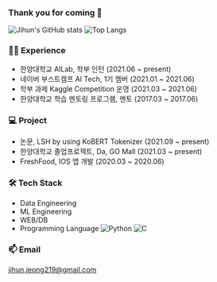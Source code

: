 ### Thank you for coming 👋

<!--
**jihunJeong/jihunjeong** is a ✨ _special_ ✨ repository because its `README.md` (this file) appears on your GitHub profile.

Here are some ideas to get you started:

- 🔭 I’m currently working on ...
- 🌱 I’m currently learning ...
- 👯 I’m looking to collaborate on ...
- 🤔 I’m looking for help with ...
- 💬 Ask me about ...
- 📫 How to reach me: ...
- 😄 Pronouns: ...
- ⚡ Fun fact: ...
-->

![Jihun's GitHub stats](https://github-readme-stats.vercel.app/api?username=jihunJeong&hide=stars&count_private=true&show_icons=true&theme=discord_old_blurple&line_height=24)
![Top Langs](https://github-readme-stats.vercel.app/api/top-langs/?username=jihunJeong&layout=compact&theme=discord_old_blurple)

### 🏃‍♂️ Experience
- 한양대학교 AILab, 학부 인턴 (2021.06 ~ present)
- 네이버 부스트캠프 AI Tech, 1기 멤버 (2021.01 ~ 2021.06)
- 학부 과제 Kaggle Competition 운영 (2021.03 ~ 2021.06)
- 한양대학교 학습 멘토링 프로그램, 멘토 (2017.03 ~ 2017.06)

### 💻 Project
- 논문, LSH by using KoBERT Tokenizer (2021.09 ~ present)
- 한양대학교 졸업프로젝트, Da, GO Mall (2021.03 ~ present)
- FreshFood, IOS 앱 개발 (2020.03 ~ 2020.06)

### 🛠 Tech Stack
- Data Engineering 
- ML Engineering
- WEB/DB 
- Programming Language
![Python](http://img.shields.io/badge/Python-3776AB?style=flat-square&logo=python&logoColar=white)
![C](https://img.shields.io/badge/c-A8B9CC?style=flat-square&logo=C&logoColar=white)

### 📫 Email
jihun.jeong219@gmail.com
